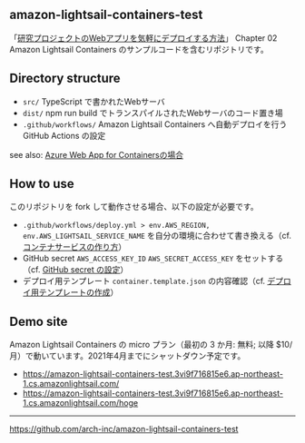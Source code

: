 amazon-lightsail-containers-test
---

「[研究プロジェクトのWebアプリを気軽にデプロイする方法](https://zenn.dev/junkato/books/how-to-deploy-research-web-apps)」 Chapter 02 Amazon Lightsail Containers のサンプルコードを含むリポジトリです。

## Directory structure

- `src/` TypeScript で書かれたWebサーバ
- `dist/` npm run build でトランスパイルされたWebサーバのコード置き場
- `.github/workflows/` Amazon Lightsail Containers へ自動デプロイを行う GitHub Actions の設定

see also: [Azure Web App for Containersの場合](https://github.com/arch-inc/azure-web-app-for-containers-test)

## How to use

このリポジトリを fork して動作させる場合、以下の設定が必要です。

- `.github/workflows/deploy.yml > env.AWS_REGION, env.AWS_LIGHTSAIL_SERVICE_NAME` を自分の環境に合わせて書き換える（cf. [コンテナサービスの作り方](https://zenn.dev/junkato/books/how-to-deploy-research-web-apps/viewer/amazon-lightsail-containers#%E3%82%B3%E3%83%B3%E3%83%86%E3%83%8A%E3%82%B5%E3%83%BC%E3%83%93%E3%82%B9%E3%81%AE%E4%BD%9C%E6%88%90)）
- GitHub secret `AWS_ACCESS_KEY_ID` `AWS_SECRET_ACCESS_KEY` をセットする（cf. [GitHub secret の設定](https://zenn.dev/junkato/books/how-to-deploy-research-web-apps/viewer/amazon-lightsail-containers#github-secret-%E3%81%AE%E8%A8%AD%E5%AE%9A)）
- デプロイ用テンプレート `container.template.json` の内容確認（cf. [デプロイ用テンプレートの作成](%E3%83%87%E3%83%97%E3%83%AD%E3%82%A4%E7%94%A8%E3%83%86%E3%83%B3%E3%83%97%E3%83%AC%E3%83%BC%E3%83%88%E3%81%AE%E4%BD%9C%E6%88%90)）

## Demo site

Amazon Lightsail Containers の micro プラン（最初の 3 か月: 無料; 以降 $10/月）で動いています。2021年4月までにシャットダウン予定です。

- https://amazon-lightsail-containers-test.3vi9f716815e6.ap-northeast-1.cs.amazonlightsail.com/
- https://amazon-lightsail-containers-test.3vi9f716815e6.ap-northeast-1.cs.amazonlightsail.com/hoge

---
https://github.com/arch-inc/amazon-lightsail-containers-test